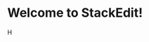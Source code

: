 
# Welcome to StackEdit!

H



<!--stackedit_data:
eyJoaXN0b3J5IjpbLTUyMzAxODA4NywtNzE1MjUxOTkwLC0xMT
UyNDQ4Njc0LC0xMzEzMzgxNzM0LDM1NDQyNDgxNiwtOTI1Nzcw
NzU4LC0xNTY1MDA4MDI4LC0zMDUzNDUyMjldfQ==
-->